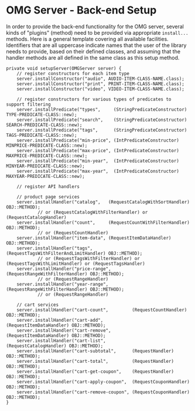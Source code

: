 # OMG Server - Back-end Setup

In order to provide the back-end functionality for the OMG server, several kinds of "plugins" (method) need to be provided via appropriate `install...` methods. Here is a general template covering all available facilities. Identifiers that are all uppercase indicate names that the user of the library needs to provide, based on their defined classes, and assuming that the handler methods are all defined in the same class as this setup method.

```
private void setupServer(OMGServer server) {
    // register constructors for each item type
    server.installConstructor("audio", AUDIO-ITEM-CLASS-NAME.class);
    server.installConstructor("print", PRINT-ITEM-CLASS-NAME.class);
    server.installConstructor("video", VIDEO-ITEM-CLASS-NAME.class);
    
    // register constructors for various types of predicates to support filtering
    server.installPredicate("types", 	 (StringPredicateConstructor) TYPE-PREDICATE-CLASS::new);
    server.installPredicate("search", 	 (StringPredicateConstructor) SEARCH-PREDICATE-CLASS::new);
    server.installPredicate("tags", 	 (StringPredicateConstructor) TAGS-PREDICATE-CLASS::new);
    server.installPredicate("min-price", (IntPredicateConstructor) MINPRICE-PREDICATE-CLASS::new);
    server.installPredicate("max-price", (IntPredicateConstructor) MAXPRICE-PREDICATE-CLASS::new);
    server.installPredicate("min-year",  (IntPredicateConstructor) MINYEAR-PREDICATE-CLASS::new);
    server.installPredicate("max-year",  (IntPredicateConstructor) MAXYEAR-PREDICATE-CLASS::new);
          
    // register API handlers
    
    // product page services
    server.installHandler("catalog",   (RequestCatalogWithSortHandler) OBJ::METHOD);
            // or (RequestCatalogWithFilterHandler) or (RequestCatalogHandler) 
    server.installHandler("count",     (RequestCountWithFilterHandler) OBJ::METHOD);
            // or (RequestCountHandler)
    server.installHandler("item-data", (RequestItemDataHandler) OBJ::METHOD);
    server.installHandler("tags",      (RequestTagsWithFilterAndLimitHandler) OBJ::METHOD);
            // or (RequestTagsWithFilterHandler) or (RequestTagsWithLimitHandler) or (RequestTagsHandler)
    server.installHandler("price-range", (RequestRangeWithFilterHandler) OBJ::METHOD);
            // or (RequestRangeHandler)
    server.installHandler("year-range", (RequestRangeWithFilterHandler) OBJ::METHOD);
            // or (RequestRangeHandler)
    
    // cart services
    server.installHandler("cart-count",         (RequestCountHandler) OBJ::METHOD);
    server.installHandler("cart-add",           (RequestItemDataHandler) OBJ::METHOD);
    server.installHandler("cart-remove",        (RequestItemDataHandler) OBJ::METHOD);
    server.installHandler("cart-list",          (RequestCatalogHandler) OBJ::METHOD);
    server.installHandler("cart-subtotal",      (RequestHandler) OBJ::METHOD);
    server.installHandler("cart-total",         (RequestHandler) OBJ::METHOD);
    server.installHandler("cart-get-coupon",    (RequestHandler) OBJ::METHOD);
    server.installHandler("cart-apply-coupon",  (RequestCouponHandler) OBJ::METHOD);
    server.installHandler("cart-remove-coupon", (RequestCouponHandler) OBJ::METHOD);
}
```